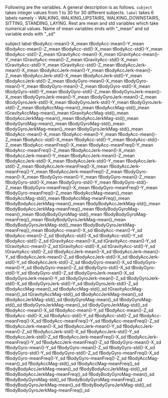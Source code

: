 Following are the variables. A general description is as follows. 
`subject` takes integer values from 1 to 30 for 30 different subjects. 
`label` takes 6 labels namely - WALKING, WALKING_UPSTAIRS, WALKING_DOWNSTAIRS, SITTING, STANDING, LAYING.
Rest are mean and std variables which take numerical values. Name of mean variables ends with "_mean" and sd variable ends with "_sd"

subject
label 
tBodyAcc-mean()-X_mean
tBodyAcc-mean()-Y_mean
tBodyAcc-mean()-Z_mean
tBodyAcc-std()-X_mean
tBodyAcc-std()-Y_mean
tBodyAcc-std()-Z_mean
tGravityAcc-mean()-X_mean
tGravityAcc-mean()-Y_mean
tGravityAcc-mean()-Z_mean
tGravityAcc-std()-X_mean
tGravityAcc-std()-Y_mean
tGravityAcc-std()-Z_mean
tBodyAccJerk-mean()-X_mean
tBodyAccJerk-mean()-Y_mean
tBodyAccJerk-mean()-Z_mean
tBodyAccJerk-std()-X_mean
tBodyAccJerk-std()-Y_mean
tBodyAccJerk-std()-Z_mean
tBodyGyro-mean()-X_mean
tBodyGyro-mean()-Y_mean
tBodyGyro-mean()-Z_mean
tBodyGyro-std()-X_mean
tBodyGyro-std()-Y_mean
tBodyGyro-std()-Z_mean
tBodyGyroJerk-mean()-X_mean
tBodyGyroJerk-mean()-Y_mean
tBodyGyroJerk-mean()-Z_mean
tBodyGyroJerk-std()-X_mean
tBodyGyroJerk-std()-Y_mean
tBodyGyroJerk-std()-Z_mean
tBodyAccMag-mean()_mean
tBodyAccMag-std()_mean
tGravityAccMag-mean()_mean
tGravityAccMag-std()_mean
tBodyAccJerkMag-mean()_mean
tBodyAccJerkMag-std()_mean
tBodyGyroMag-mean()_mean
tBodyGyroMag-std()_mean
tBodyGyroJerkMag-mean()_mean
tBodyGyroJerkMag-std()_mean
fBodyAcc-mean()-X_mean
fBodyAcc-mean()-Y_mean
fBodyAcc-mean()-Z_mean
fBodyAcc-std()-X_mean
fBodyAcc-std()-Y_mean
fBodyAcc-std()-Z_mean
fBodyAcc-meanFreq()-X_mean
fBodyAcc-meanFreq()-Y_mean
fBodyAcc-meanFreq()-Z_mean
fBodyAccJerk-mean()-X_mean
fBodyAccJerk-mean()-Y_mean
fBodyAccJerk-mean()-Z_mean
fBodyAccJerk-std()-X_mean
fBodyAccJerk-std()-Y_mean
fBodyAccJerk-std()-Z_mean
fBodyAccJerk-meanFreq()-X_mean
fBodyAccJerk-meanFreq()-Y_mean
fBodyAccJerk-meanFreq()-Z_mean
fBodyGyro-mean()-X_mean
fBodyGyro-mean()-Y_mean
fBodyGyro-mean()-Z_mean
fBodyGyro-std()-X_mean
fBodyGyro-std()-Y_mean
fBodyGyro-std()-Z_mean
fBodyGyro-meanFreq()-X_mean
fBodyGyro-meanFreq()-Y_mean
fBodyGyro-meanFreq()-Z_mean
fBodyAccMag-mean()_mean
fBodyAccMag-std()_mean
fBodyAccMag-meanFreq()_mean
fBodyBodyAccJerkMag-mean()_mean
fBodyBodyAccJerkMag-std()_mean
fBodyBodyAccJerkMag-meanFreq()_mean
fBodyBodyGyroMag-mean()_mean
fBodyBodyGyroMag-std()_mean
fBodyBodyGyroMag-meanFreq()_mean
fBodyBodyGyroJerkMag-mean()_mean
fBodyBodyGyroJerkMag-std()_mean
fBodyBodyGyroJerkMag-meanFreq()_mean
tBodyAcc-mean()-X_sd
tBodyAcc-mean()-Y_sd
tBodyAcc-mean()-Z_sd
tBodyAcc-std()-X_sd
tBodyAcc-std()-Y_sd
tBodyAcc-std()-Z_sd
tGravityAcc-mean()-X_sd
tGravityAcc-mean()-Y_sd
tGravityAcc-mean()-Z_sd
tGravityAcc-std()-X_sd
tGravityAcc-std()-Y_sd
tGravityAcc-std()-Z_sd
tBodyAccJerk-mean()-X_sd
tBodyAccJerk-mean()-Y_sd
tBodyAccJerk-mean()-Z_sd
tBodyAccJerk-std()-X_sd
tBodyAccJerk-std()-Y_sd
tBodyAccJerk-std()-Z_sd
tBodyGyro-mean()-X_sd
tBodyGyro-mean()-Y_sd
tBodyGyro-mean()-Z_sd
tBodyGyro-std()-X_sd
tBodyGyro-std()-Y_sd
tBodyGyro-std()-Z_sd
tBodyGyroJerk-mean()-X_sd
tBodyGyroJerk-mean()-Y_sd
tBodyGyroJerk-mean()-Z_sd
tBodyGyroJerk-std()-X_sd
tBodyGyroJerk-std()-Y_sd
tBodyGyroJerk-std()-Z_sd
tBodyAccMag-mean()_sd
tBodyAccMag-std()_sd
tGravityAccMag-mean()_sd
tGravityAccMag-std()_sd
tBodyAccJerkMag-mean()_sd
tBodyAccJerkMag-std()_sd
tBodyGyroMag-mean()_sd
tBodyGyroMag-std()_sd
tBodyGyroJerkMag-mean()_sd
tBodyGyroJerkMag-std()_sd
fBodyAcc-mean()-X_sd
fBodyAcc-mean()-Y_sd
fBodyAcc-mean()-Z_sd
fBodyAcc-std()-X_sd
fBodyAcc-std()-Y_sd
fBodyAcc-std()-Z_sd
fBodyAcc-meanFreq()-X_sd
fBodyAcc-meanFreq()-Y_sd
fBodyAcc-meanFreq()-Z_sd
fBodyAccJerk-mean()-X_sd
fBodyAccJerk-mean()-Y_sd
fBodyAccJerk-mean()-Z_sd
fBodyAccJerk-std()-X_sd
fBodyAccJerk-std()-Y_sd
fBodyAccJerk-std()-Z_sd
fBodyAccJerk-meanFreq()-X_sd
fBodyAccJerk-meanFreq()-Y_sd
fBodyAccJerk-meanFreq()-Z_sd
fBodyGyro-mean()-X_sd
fBodyGyro-mean()-Y_sd
fBodyGyro-mean()-Z_sd
fBodyGyro-std()-X_sd
fBodyGyro-std()-Y_sd
fBodyGyro-std()-Z_sd
fBodyGyro-meanFreq()-X_sd
fBodyGyro-meanFreq()-Y_sd
fBodyGyro-meanFreq()-Z_sd
fBodyAccMag-mean()_sd
fBodyAccMag-std()_sd
fBodyAccMag-meanFreq()_sd
fBodyBodyAccJerkMag-mean()_sd
fBodyBodyAccJerkMag-std()_sd
fBodyBodyAccJerkMag-meanFreq()_sd
fBodyBodyGyroMag-mean()_sd
fBodyBodyGyroMag-std()_sd
fBodyBodyGyroMag-meanFreq()_sd
fBodyBodyGyroJerkMag-mean()_sd
fBodyBodyGyroJerkMag-std()_sd
fBodyBodyGyroJerkMag-meanFreq()_sd
